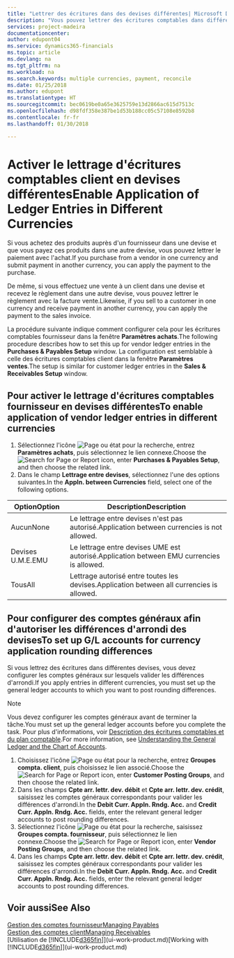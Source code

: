 ```yaml
---
title: "Lettrer des écritures dans des devises différentes| Microsoft Docs"
description: "Vous pouvez lettrer des écritures comptables dans différentes devises si vous effectuez une vente à un client dans une devise et recevez le règlement dans une autre devise."
services: project-madeira
documentationcenter: 
author: edupont04
ms.service: dynamics365-financials
ms.topic: article
ms.devlang: na
ms.tgt_pltfrm: na
ms.workload: na
ms.search.keywords: multiple currencies, payment, reconcile
ms.date: 01/25/2018
ms.author: edupont
ms.translationtype: HT
ms.sourcegitcommit: bec0619be0a65e3625759e13d2866ac615d7513c
ms.openlocfilehash: d98fdf358e387be1d53b188cc05c57108e8592b8
ms.contentlocale: fr-fr
ms.lasthandoff: 01/30/2018

---
```

# <a name="enable-application-of-ledger-entries-in-different-currencies"></a><span data-ttu-id="3e633-103">Activer le lettrage d'écritures comptables client en devises différentes</span><span class="sxs-lookup"><span data-stu-id="3e633-103">Enable Application of Ledger Entries in Different Currencies</span></span>
<span data-ttu-id="3e633-104">Si vous achetez des produits auprès d'un fournisseur dans une devise et que vous payez ces produits dans une autre devise, vous pouvez lettrer le paiement avec l'achat.</span><span class="sxs-lookup"><span data-stu-id="3e633-104">If you purchase from a vendor in one currency and submit payment in another currency, you can apply the payment to the purchase.</span></span>

<span data-ttu-id="3e633-105">De même, si vous effectuez une vente à un client dans une devise et recevez le règlement dans une autre devise, vous pouvez lettrer le règlement avec la facture vente.</span><span class="sxs-lookup"><span data-stu-id="3e633-105">Likewise, if you sell to a customer in one currency and receive payment in another currency, you can apply the payment to the sales invoice.</span></span>

<span data-ttu-id="3e633-106">La procédure suivante indique comment configurer cela pour les écritures comptables fournisseur dans la fenêtre **Paramètres achats**.</span><span class="sxs-lookup"><span data-stu-id="3e633-106">The following procedure describes how to set this up for vendor ledger entries in the **Purchases & Payables Setup** window.</span></span> <span data-ttu-id="3e633-107">La configuration est semblable à celle des écritures comptables client dans la fenêtre **Paramètres ventes**.</span><span class="sxs-lookup"><span data-stu-id="3e633-107">The setup is similar for customer ledger entries in the **Sales & Receivables Setup** window.</span></span>

## <a name="to-enable-application-of-vendor-ledger-entries-in-different-currencies"></a><span data-ttu-id="3e633-108">Pour activer le lettrage d'écritures comptables fournisseur en devises différentes</span><span class="sxs-lookup"><span data-stu-id="3e633-108">To enable application of vendor ledger entries in different currencies</span></span>
1. <span data-ttu-id="3e633-109">Sélectionnez l'icône ![Page ou état pour la recherche](media/ui-search/search_small.png "icône Page ou état pour la recherche"), entrez **Paramètres achats**, puis sélectionnez le lien connexe.</span><span class="sxs-lookup"><span data-stu-id="3e633-109">Choose the ![Search for Page or Report](media/ui-search/search_small.png "Search for Page or Report icon") icon, enter **Purchases & Payables Setup**, and then choose the related link.</span></span>
2. <span data-ttu-id="3e633-110">Dans le champ **Lettrage entre devises**, sélectionnez l'une des options suivantes.</span><span class="sxs-lookup"><span data-stu-id="3e633-110">In the **Appln. between Currencies** field, select one of the following options.</span></span>

| <span data-ttu-id="3e633-111">Option</span><span class="sxs-lookup"><span data-stu-id="3e633-111">Option</span></span> | <span data-ttu-id="3e633-112">Description</span><span class="sxs-lookup"><span data-stu-id="3e633-112">Description</span></span> |
| --- | --- |
| <span data-ttu-id="3e633-113">Aucun</span><span class="sxs-lookup"><span data-stu-id="3e633-113">None</span></span> |<span data-ttu-id="3e633-114">Le lettrage entre devises n'est pas autorisé.</span><span class="sxs-lookup"><span data-stu-id="3e633-114">Application between currencies is not allowed.</span></span> |
| <span data-ttu-id="3e633-115">Devises U.M.E.</span><span class="sxs-lookup"><span data-stu-id="3e633-115">EMU</span></span> |<span data-ttu-id="3e633-116">Le lettrage entre devises UME est autorisé.</span><span class="sxs-lookup"><span data-stu-id="3e633-116">Application between EMU currencies is allowed.</span></span> |
| <span data-ttu-id="3e633-117">Tous</span><span class="sxs-lookup"><span data-stu-id="3e633-117">All</span></span> |<span data-ttu-id="3e633-118">Lettrage autorisé entre toutes les devises.</span><span class="sxs-lookup"><span data-stu-id="3e633-118">Application between all currencies is allowed.</span></span> |

## <a name="to-set-up-gl-accounts-for-currency-application-rounding-differences"></a><span data-ttu-id="3e633-119">Pour configurer des comptes généraux afin d'autoriser les différences d'arrondi des devises</span><span class="sxs-lookup"><span data-stu-id="3e633-119">To set up G/L accounts for currency application rounding differences</span></span>  
<span data-ttu-id="3e633-120">Si vous lettrez des écritures dans différentes devises, vous devez configurer les comptes généraux sur lesquels valider les différences d'arrondi.</span><span class="sxs-lookup"><span data-stu-id="3e633-120">If you apply entries in different currencies, you must set up the general ledger accounts to which you want to post rounding differences.</span></span>  

> [!NOTE]  
>  <span data-ttu-id="3e633-121">Vous devez configurer les comptes généraux avant de terminer la tâche.</span><span class="sxs-lookup"><span data-stu-id="3e633-121">You must set up the general ledger accounts before you complete the task.</span></span> <span data-ttu-id="3e633-122">Pour plus d'informations, voir [Description des écritures comptables et du plan comptable](finance-general-ledger.md).</span><span class="sxs-lookup"><span data-stu-id="3e633-122">For more information, see [Understanding the General Ledger and the Chart of Accounts](finance-general-ledger.md).</span></span>

1. <span data-ttu-id="3e633-123">Choisissez l'icône ![Page ou état pour la recherche](media/ui-search/search_small.png "icône Page ou état pour la recherche"), entrez **Groupes compta. client**, puis choisissez le lien associé.</span><span class="sxs-lookup"><span data-stu-id="3e633-123">Choose the ![Search for Page or Report](media/ui-search/search_small.png "Search for Page or Report icon") icon, enter **Customer Posting Groups**, and then choose the related link.</span></span>  
2. <span data-ttu-id="3e633-124">Dans les champs **Cpte arr. lettr. dev. débit** et **Cpte arr. lettr. dev. crédit**, saisissez les comptes généraux correspondants pour valider les différences d'arrondi.</span><span class="sxs-lookup"><span data-stu-id="3e633-124">In the **Debit Curr. Appln. Rndg. Acc.** and **Credit Curr. Appln. Rndg. Acc.** fields, enter the relevant general ledger accounts to post rounding differences.</span></span>  
3. <span data-ttu-id="3e633-125">Sélectionnez l'icône ![Page ou état pour la recherche](media/ui-search/search_small.png "Page ou état pour la recherche"), saisissez **Groupes compta. fournisseur**, puis sélectionnez le lien connexe.</span><span class="sxs-lookup"><span data-stu-id="3e633-125">Choose the ![Search for Page or Report](media/ui-search/search_small.png "Search for Page or Report icon") icon, enter **Vendor Posting Groups**, and then choose the related link.</span></span>  
4. <span data-ttu-id="3e633-126">Dans les champs **Cpte arr. lettr. dev. débit** et **Cpte arr. lettr. dev. crédit**, saisissez les comptes généraux correspondants pour valider les différences d'arrondi.</span><span class="sxs-lookup"><span data-stu-id="3e633-126">In the **Debit Curr. Appln. Rndg. Acc.** and **Credit Curr. Appln. Rndg. Acc.** fields, enter the relevant general ledger accounts to post rounding differences.</span></span>  

## <a name="see-also"></a><span data-ttu-id="3e633-127">Voir aussi</span><span class="sxs-lookup"><span data-stu-id="3e633-127">See Also</span></span>
[<span data-ttu-id="3e633-128">Gestion des comptes fournisseur</span><span class="sxs-lookup"><span data-stu-id="3e633-128">Managing Payables</span></span>](payables-manage-payables.md)  
[<span data-ttu-id="3e633-129">Gestion des comptes client</span><span class="sxs-lookup"><span data-stu-id="3e633-129">Managing Receivables</span></span>](receivables-manage-receivables.md)  
<span data-ttu-id="3e633-130">[Utilisation de [!INCLUDE[d365fin](includes/d365fin_md.md)]](ui-work-product.md)</span><span class="sxs-lookup"><span data-stu-id="3e633-130">[Working with [!INCLUDE[d365fin](includes/d365fin_md.md)]](ui-work-product.md)</span></span>

